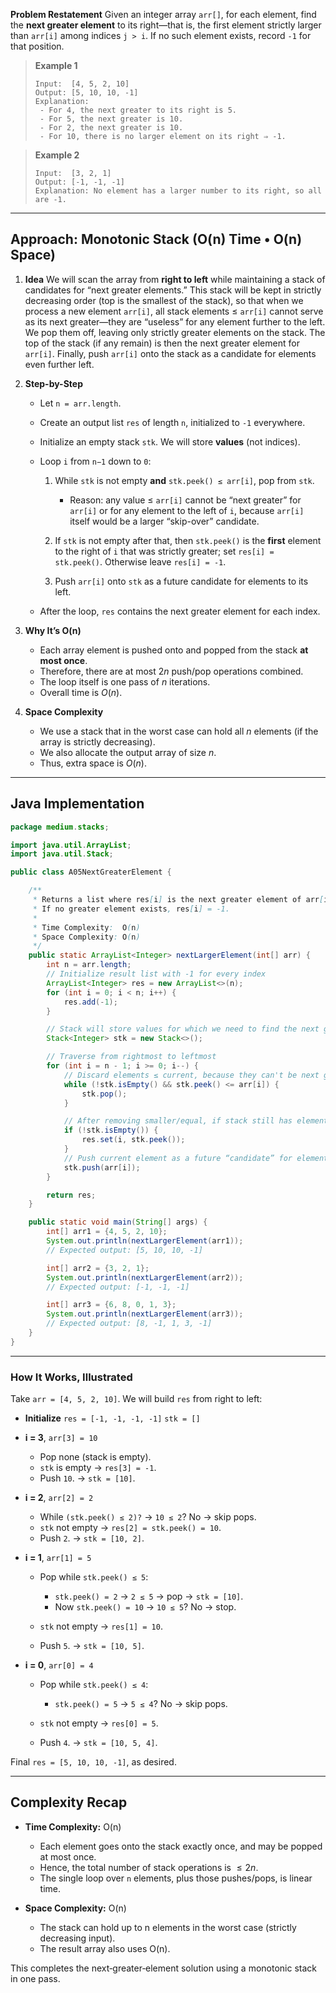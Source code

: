 **Problem Restatement**
Given an integer array `arr[]`, for each element, find the **next greater element** to its right—that is, the first element strictly larger than `arr[i]` among indices `j > i`. If no such element exists, record `-1` for that position.

> **Example 1**
>
> ```
> Input:  [4, 5, 2, 10]
> Output: [5, 10, 10, -1]
> Explanation:
>  - For 4, the next greater to its right is 5.
>  - For 5, the next greater is 10.
>  - For 2, the next greater is 10.
>  - For 10, there is no larger element on its right ⇒ -1.
> ```

> **Example 2**
>
> ```
> Input:  [3, 2, 1]
> Output: [-1, -1, -1]
> Explanation: No element has a larger number to its right, so all are -1.
> ```

---

## Approach: Monotonic Stack (O(n) Time • O(n) Space)

1. **Idea**
   We will scan the array from **right to left** while maintaining a stack of candidates for “next greater elements.” This stack will be kept in strictly decreasing order (top is the smallest of the stack), so that when we process a new element `arr[i]`, all stack elements ≤ `arr[i]` cannot serve as its next greater—they are “useless” for any element further to the left. We pop them off, leaving only strictly greater elements on the stack. The top of the stack (if any remain) is then the next greater element for `arr[i]`. Finally, push `arr[i]` onto the stack as a candidate for elements even further left.

2. **Step-by-Step**

   * Let `n = arr.length`.
   * Create an output list `res` of length `n`, initialized to `-1` everywhere.
   * Initialize an empty stack `stk`. We will store **values** (not indices).
   * Loop `i` from `n−1` down to `0`:

     1. While `stk` is not empty **and** `stk.peek() ≤ arr[i]`, pop from `stk`.

        * Reason: any value ≤ `arr[i]` cannot be “next greater” for `arr[i]` or for any element to the left of `i`, because `arr[i]` itself would be a larger “skip-over” candidate.
     2. If `stk` is not empty after that, then `stk.peek()` is the **first** element to the right of `i` that was strictly greater; set `res[i] = stk.peek()`. Otherwise leave `res[i] = -1`.
     3. Push `arr[i]` onto `stk` as a future candidate for elements to its left.
   * After the loop, `res` contains the next greater element for each index.

3. **Why It’s O(n)**

   * Each array element is pushed onto and popped from the stack **at most once**.
   * Therefore, there are at most $2n$ push/pop operations combined.
   * The loop itself is one pass of $n$ iterations.
   * Overall time is $O(n)$.

4. **Space Complexity**

   * We use a stack that in the worst case can hold all $n$ elements (if the array is strictly decreasing).
   * We also allocate the output array of size $n$.
   * Thus, extra space is $O(n)$.

---

## Java Implementation

```java
package medium.stacks;

import java.util.ArrayList;
import java.util.Stack;

public class A05NextGreaterElement {

    /**
     * Returns a list where res[i] is the next greater element of arr[i] to its right.
     * If no greater element exists, res[i] = -1.
     *
     * Time Complexity:  O(n)
     * Space Complexity: O(n)
     */
    public static ArrayList<Integer> nextLargerElement(int[] arr) {
        int n = arr.length;
        // Initialize result list with -1 for every index
        ArrayList<Integer> res = new ArrayList<>(n);
        for (int i = 0; i < n; i++) {
            res.add(-1);
        }

        // Stack will store values for which we need to find the next greater
        Stack<Integer> stk = new Stack<>();

        // Traverse from rightmost to leftmost
        for (int i = n - 1; i >= 0; i--) {
            // Discard elements ≤ current, because they can't be next greater for i or anyone to the left
            while (!stk.isEmpty() && stk.peek() <= arr[i]) {
                stk.pop();
            }

            // After removing smaller/equal, if stack still has elements, top is the next greater
            if (!stk.isEmpty()) {
                res.set(i, stk.peek());
            }
            // Push current element as a future “candidate” for elements to the left
            stk.push(arr[i]);
        }

        return res;
    }

    public static void main(String[] args) {
        int[] arr1 = {4, 5, 2, 10};
        System.out.println(nextLargerElement(arr1));
        // Expected output: [5, 10, 10, -1]

        int[] arr2 = {3, 2, 1};
        System.out.println(nextLargerElement(arr2));
        // Expected output: [-1, -1, -1]

        int[] arr3 = {6, 8, 0, 1, 3};
        System.out.println(nextLargerElement(arr3));
        // Expected output: [8, -1, 1, 3, -1]
    }
}
```

---

### How It Works, Illustrated

Take `arr = [4, 5, 2, 10]`. We will build `res` from right to left:

* **Initialize**
  `res = [-1, -1, -1, -1]`
  `stk = []`

* **i = 3**, `arr[3] = 10`

  * Pop none (stack is empty).
  * `stk` is empty → `res[3] = -1`.
  * Push `10`.  → `stk = [10]`.

* **i = 2**, `arr[2] = 2`

  * While `(stk.peek() ≤ 2)?` → `10 ≤ 2`? No → skip pops.
  * `stk` not empty → `res[2] = stk.peek() = 10`.
  * Push `2`. → `stk = [10, 2]`.

* **i = 1**, `arr[1] = 5`

  * Pop while `stk.peek() ≤ 5`:

    * `stk.peek() = 2` → `2 ≤ 5` → pop → `stk = [10]`.
    * Now `stk.peek() = 10` → `10 ≤ 5`? No → stop.
  * `stk` not empty → `res[1] = 10`.
  * Push `5`. → `stk = [10, 5]`.

* **i = 0**, `arr[0] = 4`

  * Pop while `stk.peek() ≤ 4`:

    * `stk.peek() = 5` → `5 ≤ 4`? No → skip pops.
  * `stk` not empty → `res[0] = 5`.
  * Push `4`. → `stk = [10, 5, 4]`.

Final `res = [5, 10, 10, -1]`, as desired.

---

## Complexity Recap

* **Time Complexity:** O(n)

  * Each element goes onto the stack exactly once, and may be popped at most once.
  * Hence, the total number of stack operations is $≤ 2n$.
  * The single loop over `n` elements, plus those pushes/pops, is linear time.

* **Space Complexity:** O(n)

  * The stack can hold up to n elements in the worst case (strictly decreasing input).
  * The result array also uses O(n).

This completes the next‐greater‐element solution using a monotonic stack in one pass.
